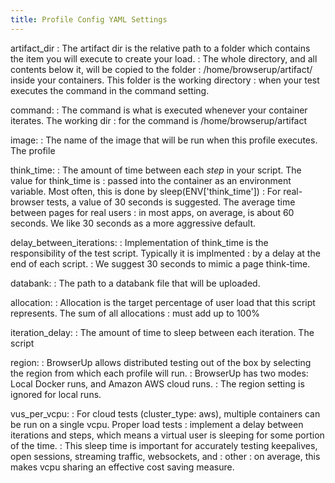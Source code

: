 ```yaml
---
title: Profile Config YAML Settings
---
```


artifact_dir
: The artifact dir is the relative path to a folder which contains the item you will execute to create your load.
: The whole directory, and all contents below it, will be copied to the folder
: /home/browserup/artifact/ inside your containers. This folder is the working directory
: when your test executes the command in the command setting.

command:
: The command is what is executed whenever your container iterates. The working dir
: for the command is  /home/browserup/artifact

image:
: The name of the image that will be run when this profile executes. The profile

think_time:
: The amount of time between each _step_ in your script. The value for think_time is
: passed into the container as an environment variable. Most often, this is done by sleep(ENV['think_time'])
: For real-browser tests, a value of 30 seconds is suggested. The average time between pages for real users
: in most apps, on average, is about 60 seconds. We like 30 seconds as a more aggressive default.

delay_between_iterations:
: Implementation of think_time is the responsibility of the test script. Typically it is implmented
: by a delay at the end of each script.
: We suggest 30 seconds to mimic a page think-time.

databank:
: The path to a databank file that will be uploaded.

allocation:
: Allocation is the target percentage of user load that this script represents.  The sum of all allocations
: must add up to 100%

iteration_delay:
: The amount of time to sleep between each iteration. The script

region:
: BrowserUp allows distributed testing out of the box by selecting the region from which each profile will run.
: BrowserUp has two modes: Local Docker runs, and Amazon AWS cloud runs.
: The region setting is ignored for local runs.

vus_per_vcpu:
: For cloud tests (cluster_type: aws), multiple containers can be run on a single vcpu. Proper load tests
: implement a delay between iterations and steps, which means a virtual user is sleeping for some portion of the time.
: This sleep time is important for accurately testing keepalives, open sessions, streaming traffic, websockets, and
: other
: on average, this makes vcpu sharing an effective cost saving measure.
